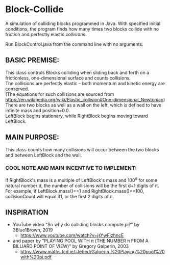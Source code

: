 # Block-Collide
A simulation of colliding blocks programmed in Java. With specified initial conditions, the program finds how many times two blocks collide with no friction and perfectly elastic collisions.<br>

Run BlockControl.java from the command line with no arguments.

## BASIC PREMISE:
This class controls Blocks colliding when sliding back and forth on a frictionless, one-dimensional surface
and counts collisions.<br>
The collisions are perfectly elastic – both momentum and kinetic energy are conserved.<br>
(The equations for such collisions are sourced from https://en.wikipedia.org/wiki/Elastic_collision#One-dimensional_Newtonian) <br>
There are two blocks as well as a wall on the left, which is defined to have infinite mass and position=0.0. <br>
LeftBlock begins stationary, while RightBlock begins moving toward LeftBlock.

## MAIN PURPOSE:
This class counts how many collisions will occur between the two blocks and between LeftBlock and the wall.

### COOL NOTE AND MAIN INCENTIVE TO IMPLEMENT:
If RightBlock's mass is a multiple of LeftBlock's mass and 100<sup>d</sup> for some natural number d, 
the number of collisions will be the first d+1 digits of π.
For example, if LeftBlock.mass()==1 and RightBlock.mass()==100, collisionCount will equal 31, or the first 2 digits of π.

## INSPIRATION
* YouTube video "So why do colliding blocks compute pi?" by 3Blue1Brown, 2019
  * https://www.youtube.com/watch?v=jsYwFizhncE
* and paper by "PLAYING POOL WITH π (THE NUMBER π FROM A BILLIARD POINT OF VIEW)" by Gregory Galperin, 2003
  * https://www.maths.tcd.ie/~lebed/Galperin.%20Playing%20pool%20with%20pi.pdf
